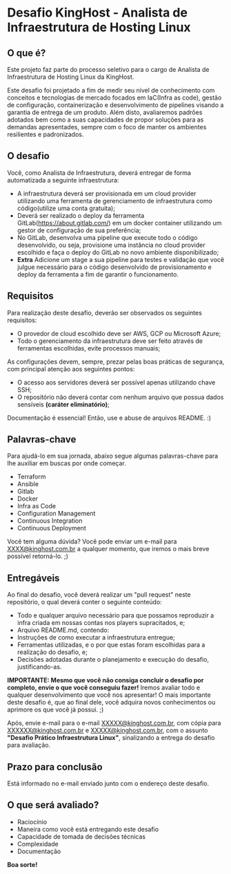 # Desafio KingHost - Analista de Infraestrutura de Hosting Linux

## O que é?

Este projeto faz parte do processo seletivo para o cargo de Analista de Infraestrutura de Hosting Linux da KingHost.

Este desafio foi projetado a fim de medir seu nível de conhecimento com conceitos e tecnologias de mercado focados em IaC(Infra as code), gestão de configuração, containerização e desenvolvimento de pipelines visando a garantia de entrega de um produto. Além disto, avaliaremos padrões adotados bem como a suas capacidades de propor soluções para as demandas apresentades, sempre com o foco de manter os ambientes resilientes e padronizados.


## O desafio

Você, como Analista de Infraestrutura, deverá entregar de forma automatizada a seguinte infraestrutura:

* A infraestrutura deverá ser provisionada em um cloud provider utilizando uma ferramenta de gerenciamento de infraestrutura como código(utilize uma conta gratuita);
* Deverá ser realizado o deploy da ferramenta GitLab(https://about.gitlab.com/) em um docker container utilizando um gestor de configuração de sua preferência;
* No GitLab, desenvolva uma pipeline que execute todo o código desenvolvido, ou seja, provisione uma instância no cloud provider escolhido e faça o deploy do GitLab no novo ambiente disponibilizado;
* **Extra** Adicione um stage a sua pipeline para testes e validação que você julgue necessário para o código desenvolvido de provisionamento e deploy da ferramenta a fim de garantir o funcionamento.

## Requisitos

Para realização deste desafio, deverão ser observados os seguintes requisitos:

* O provedor de cloud escolhido deve ser AWS, GCP ou Microsoft Azure;
* Todo o gerenciamento da infraestrutura deve ser feito através de ferramentas escolhidas, evite processos manuais;

As configurações devem, sempre, prezar pelas boas práticas de segurança, com principal atenção aos seguintes pontos:

* O acesso aos servidores deverá ser possível apenas utilizando chave SSH;
* O repositório não deverá contar com nenhum arquivo que possua dados sensíveis **(caráter eliminatório)**;

Documentação é essencial! Então, use e abuse de arquivos README. :)

## Palavras-chave

Para ajudá-lo em sua jornada, abaixo segue algumas palavras-chave para lhe auxiliar em buscas por onde começar.

* Terraform
* Ansible
* Gitlab
* Docker
* Infra as Code
* Configuration Management
* Continuous Integration
* Continuous Deployment

Você tem alguma dúvida? Você pode enviar um e-mail para XXXX@kinghost.com.br a qualquer momento, que iremos o mais breve possível retorná-lo. ;)

## Entregáveis

Ao final do desafio, você deverá realizar um "pull request" neste repositório, o qual deverá conter o seguinte conteúdo:

* Todo e qualquer arquivo necessário para que possamos reproduzir a infra criada em nossas contas nos players supracitados, e;
* Arquivo README.md, contendo:
* Instruções de como executar a infraestrutura entregue;
* Ferramentas utilizadas, e o por que estas foram escolhidas para a realização do desafio, e;
* Decisões adotadas durante o planejamento e execução do desafio, justificando-as.

**IMPORTANTE: Mesmo que você não consiga concluir o desafio por completo, envie o que você conseguiu fazer!** Iremos avaliar todo e qualquer desenvolvimento que você nos apresentar! O mais importante deste desafio é, que ao final dele, você adquira novos conhecimentos ou aprimore os que você já possui. ;)

Após, envie e-mail para o e-mail XXXXX@kinghost.com.br, com cópia para XXXXXX@kinghost.com.br e XXXXX@kinghost.com.br, com o assunto **"Desafio Prático Infraestrutura Linux"**, sinalizando a entrega do desafio para avaliação.

## Prazo para conclusão

Está informado no e-mail enviado junto com o endereço deste desafio.

## O que será avaliado?

* Raciocínio
* Maneira como você está entregando este desafio
* Capacidade de tomada de decisões técnicas
* Complexidade
* Documentação

**Boa sorte!**
